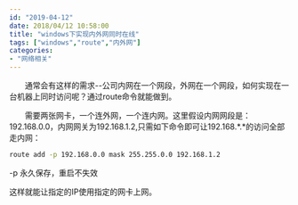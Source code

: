 ```yaml
---
id: "2019-04-12"
date: 2018/04/12 10:58:00
title: "windows下实现内外网同时在线"
tags: ["windows","route","内外网"]
categories: 
- "网络相关"
---
```


&emsp;&emsp;通常会有这样的需求--公司内网在一个网段，外网在一个网段，如何实现在一台机器上同时访问呢？通过route命令就能做到。

&emsp;&emsp;需要两张网卡，一个连外网，一个连内网。这里假设内网网段是：192.168.0.0，内网网关为192.168.1.2,只需如下命令即可让192.168.*.*的访问全部走内网：
```bash
route add -p 192.168.0.0 mask 255.255.0.0 192.168.1.2
```
-p 永久保存，重启不失效

这样就能让指定的IP使用指定的网卡上网。